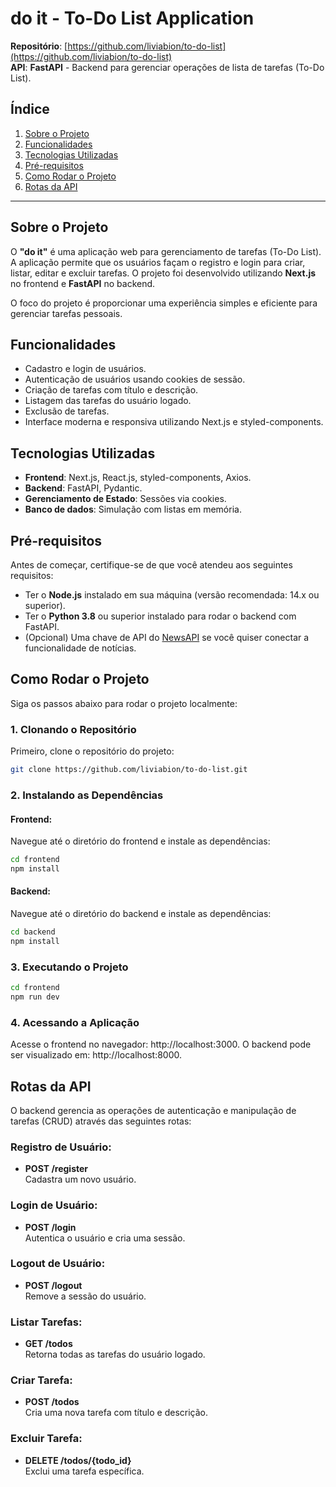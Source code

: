 # do it - To-Do List Application

**Repositório**: [https://github.com/liviabion/to-do-list](https://github.com/liviabion/to-do-list)  
**API**: **FastAPI** - Backend para gerenciar operações de lista de tarefas (To-Do List).

## Índice

1. [Sobre o Projeto](#sobre-o-projeto)
2. [Funcionalidades](#funcionalidades)
3. [Tecnologias Utilizadas](#tecnologias-utilizadas)
4. [Pré-requisitos](#pré-requisitos)
5. [Como Rodar o Projeto](#como-rodar-o-projeto)
6. [Rotas da API](#rotas-da-api)

---

## Sobre o Projeto

O **"do it"** é uma aplicação web para gerenciamento de tarefas (To-Do List). A aplicação permite que os usuários façam o registro e login para criar, listar, editar e excluir tarefas. O projeto foi desenvolvido utilizando **Next.js** no frontend e **FastAPI** no backend.

O foco do projeto é proporcionar uma experiência simples e eficiente para gerenciar tarefas pessoais.

## Funcionalidades

- Cadastro e login de usuários.
- Autenticação de usuários usando cookies de sessão.
- Criação de tarefas com título e descrição.
- Listagem das tarefas do usuário logado.
- Exclusão de tarefas.
- Interface moderna e responsiva utilizando Next.js e styled-components.

## Tecnologias Utilizadas

- **Frontend**: Next.js, React.js, styled-components, Axios.
- **Backend**: FastAPI, Pydantic.
- **Gerenciamento de Estado**: Sessões via cookies.
- **Banco de dados**: Simulação com listas em memória.

## Pré-requisitos

Antes de começar, certifique-se de que você atendeu aos seguintes requisitos:

- Ter o **Node.js** instalado em sua máquina (versão recomendada: 14.x ou superior).
- Ter o **Python 3.8** ou superior instalado para rodar o backend com FastAPI.
- (Opcional) Uma chave de API do [NewsAPI](https://newsapi.org/) se você quiser conectar a funcionalidade de notícias.

## Como Rodar o Projeto

Siga os passos abaixo para rodar o projeto localmente:

### 1. Clonando o Repositório

Primeiro, clone o repositório do projeto:

```bash
git clone https://github.com/liviabion/to-do-list.git
```

### 2. Instalando as Dependências

#### Frontend:

Navegue até o diretório do frontend e instale as dependências:

```bash
cd frontend
npm install
```

#### Backend:

Navegue até o diretório do backend e instale as dependências:

```bash
cd backend
npm install
```
### 3. Executando o Projeto

```bash
cd frontend
npm run dev
```

### 4. Acessando a Aplicação

Acesse o frontend no navegador: http://localhost:3000.
O backend pode ser visualizado em: http://localhost:8000.


## Rotas da API

O backend gerencia as operações de autenticação e manipulação de tarefas (CRUD) através das seguintes rotas:

### Registro de Usuário:
- **POST /register**  
  Cadastra um novo usuário.

### Login de Usuário:
- **POST /login**  
  Autentica o usuário e cria uma sessão.

### Logout de Usuário:
- **POST /logout**  
  Remove a sessão do usuário.

### Listar Tarefas:
- **GET /todos**  
  Retorna todas as tarefas do usuário logado.

### Criar Tarefa:
- **POST /todos**  
  Cria uma nova tarefa com título e descrição.

### Excluir Tarefa:
- **DELETE /todos/{todo_id}**  
  Exclui uma tarefa específica.
